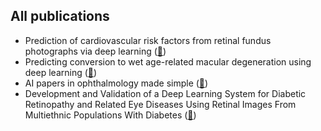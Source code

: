   
## All publications  
  * Prediction of cardiovascular risk factors from retinal fundus photographs via deep learning ([:link:](https://www.nature.com/articles/s41551-018-0195-0))
  * Predicting conversion to wet age-related macular degeneration using deep learning ([:link:](https://www.nature.com/articles/s41591-020-0867-7))
  * AI papers in ophthalmology made simple ([:link:](https://www.nature.com/articles/s41433-020-0929-6))
  * Development and Validation of a Deep Learning System for Diabetic Retinopathy and Related Eye Diseases Using Retinal Images From Multiethnic Populations With Diabetes ([:link:](https://jamanetwork.com/article.aspx?doi=10.1001/jama.2017.18152))
  

